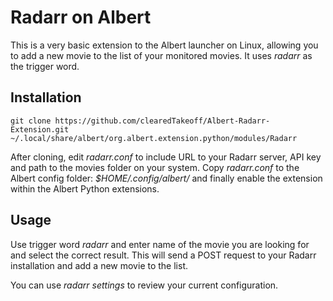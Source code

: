 # Radarr on Albert

This is a very basic extension to the Albert launcher on Linux, allowing you to add a new movie to the list of your monitored movies. It uses *radarr* as the trigger word.

## Installation

    git clone https://github.com/clearedTakeoff/Albert-Radarr-Extension.git ~/.local/share/albert/org.albert.extension.python/modules/Radarr
After cloning, edit *radarr.conf* to include URL to your Radarr server, API key and path to the movies folder on your system.
Copy *radarr.conf* to the Albert config folder: *$HOME/.config/albert/* and finally enable the extension within the Albert Python extensions.

## Usage

Use trigger word *radarr* and enter name of the movie you are looking for and select the correct result. This will send a POST request to your Radarr installation and add a new movie to the list.

You can use *radarr settings* to review your current configuration.
